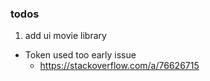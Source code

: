 ### todos

1. add ui movie library

- Token used too early issue
  - https://stackoverflow.com/a/76626715
